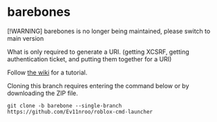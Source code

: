 # barebones

[!WARNING]
barebones is no longer being maintained, please switch to main version

What is only required to generate a URI. (getting XCSRF, getting authentication ticket, and putting them together for a URI)

Follow [the wiki](https://github.com/Ev11nroo/roblox-cmd-launcher/wiki)  for a tutorial.

Cloning this branch requires entering the command below or by downloading the ZIP file.

```
git clone -b barebone --single-branch https://github.com/Ev11nroo/roblox-cmd-launcher
```
